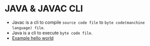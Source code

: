 # JAVA & JAVAC CLI

- Javac is a cli to compile `source code file` to `byte code(manchine language) file`.
- Java is a cli to execute `byte code file`.
- [Example hello world](https://docs.oracle.com/javase/tutorial/getStarted/cupojava/win32.html)